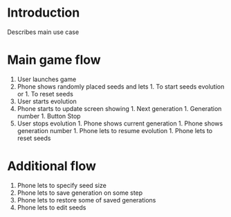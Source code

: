 # Introduction #

Describes main use case

# Main game flow #

  1. User launches game
  1. Phone shows randomly placed seeds and lets
    1. To start seeds evolution or
    1. To reset seeds
  1. User starts evolution
  1. Phone starts to update screen showing
    1. Next generation
    1. Generation number
    1. Button Stop
  1. User stops evolution
    1. Phone shows current generation
    1. Phone shows generation number
    1. Phone lets to resume evolution
    1. Phone lets to reset seeds

# Additional flow #

  1. Phone lets to specify seed size
  1. Phone lets to save generation on some step
  1. Phone lets to restore some of saved generations
  1. Phone lets to edit seeds
